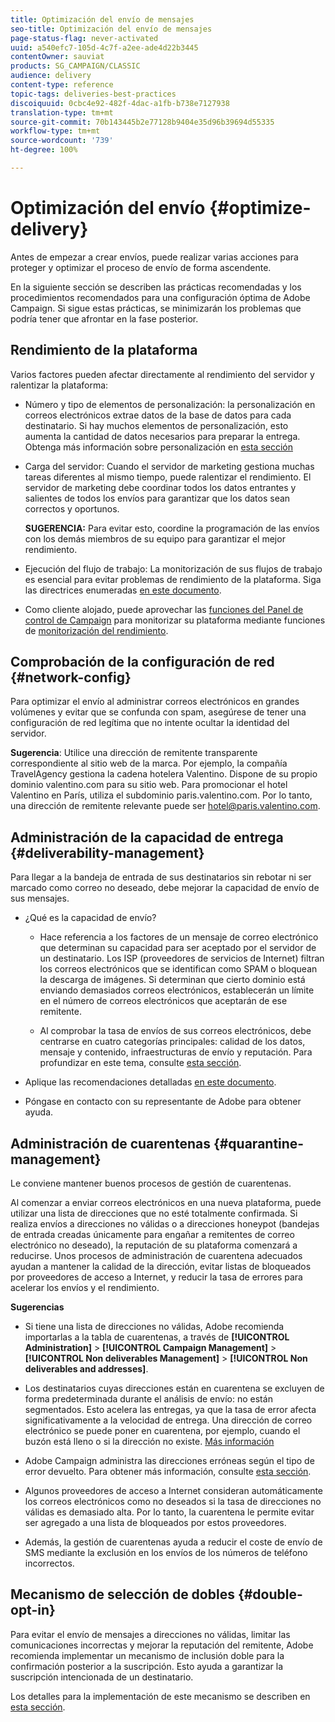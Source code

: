 ```yaml
---
title: Optimización del envío de mensajes
seo-title: Optimización del envío de mensajes
page-status-flag: never-activated
uuid: a540efc7-105d-4c7f-a2ee-ade4d22b3445
contentOwner: sauviat
products: SG_CAMPAIGN/CLASSIC
audience: delivery
content-type: reference
topic-tags: deliveries-best-practices
discoiquuid: 0cbc4e92-482f-4dac-a1fb-b738e7127938
translation-type: tm+mt
source-git-commit: 70b143445b2e77128b9404e35d96b39694d55335
workflow-type: tm+mt
source-wordcount: '739'
ht-degree: 100%

---
```



# Optimización del envío {#optimize-delivery}

Antes de empezar a crear envíos, puede realizar varias acciones para proteger y optimizar el proceso de envío de forma ascendente.

En la siguiente sección se describen las prácticas recomendadas y los procedimientos recomendados para una configuración óptima de Adobe Campaign. Si sigue estas prácticas, se minimizarán los problemas que podría tener que afrontar en la fase posterior.

## Rendimiento de la plataforma

Varios factores pueden afectar directamente al rendimiento del servidor y ralentizar la plataforma:

* Número y tipo de elementos de personalización: la personalización en correos electrónicos extrae datos de la base de datos para cada destinatario. Si hay muchos elementos de personalización, esto aumenta la cantidad de datos necesarios para preparar la entrega.  Obtenga más información sobre personalización en [esta sección](../../delivery/using/about-personalization.md)

* Carga del servidor: Cuando el servidor de marketing gestiona muchas tareas diferentes al mismo tiempo, puede ralentizar el rendimiento. El servidor de marketing debe coordinar todos los datos entrantes y salientes de todos los envíos para garantizar que los datos sean correctos y oportunos.

   **SUGERENCIA:** Para evitar esto, coordine la programación de las envíos con los demás miembros de su equipo para garantizar el mejor rendimiento.

* Ejecución del flujo de trabajo: La monitorización de sus flujos de trabajo es esencial para evitar problemas de rendimiento de la plataforma. Siga las directrices enumeradas [en este documento](../../workflow/using/workflow-best-practices.md#execution-and-performance).

* Como cliente alojado, puede aprovechar las [funciones del Panel de control de Campaign](https://docs.adobe.com/content/help/es-ES/control-panel/using/discover-control-panel/key-features.html) para monitorizar su plataforma mediante funciones de [monitorización del rendimiento](https://docs.adobe.com/content/help/es-ES/control-panel/using/performance-monitoring/about-performance-monitoring.html).

## Comprobación de la configuración de red {#network-config}

Para optimizar el envío al administrar correos electrónicos en grandes volúmenes y evitar que se confunda con spam, asegúrese de tener una configuración de red legítima que no intente ocultar la identidad del servidor.

**Sugerencia**: Utilice una dirección de remitente transparente correspondiente al sitio web de la marca. Por ejemplo, la compañía TravelAgency gestiona la cadena hotelera Valentino. Dispone de su propio dominio valentino.com para su sitio web. Para promocionar el hotel Valentino en París, utiliza el subdominio paris.valentino.com. Por lo tanto, una dirección de remitente relevante puede ser hotel@paris.valentino.com.

## Administración de la capacidad de entrega {#deliverability-management}

Para llegar a la bandeja de entrada de sus destinatarios sin rebotar ni ser marcado como correo no deseado, debe mejorar la capacidad de envío de sus mensajes.

* ¿Qué es la capacidad de envío?

   * Hace referencia a los factores de un mensaje de correo electrónico que determinan su capacidad para ser aceptado por el servidor de un destinatario. Los ISP (proveedores de servicios de Internet) filtran los correos electrónicos que se identifican como SPAM o bloquean la descarga de imágenes. Si determinan que cierto dominio está enviando demasiados correos electrónicos, establecerán un límite en el número de correos electrónicos que aceptarán de ese remitente.

   * Al comprobar la tasa de envíos de sus correos electrónicos, debe centrarse en cuatro categorías principales: calidad de los datos, mensaje y contenido, infraestructuras de envío y reputación. Para profundizar en este tema, consulte [esta sección](../../delivery/using/about-deliverability.md).

* Aplique las recomendaciones detalladas [en este documento](../../delivery/using/deliverability-key-points.md).

* Póngase en contacto con su representante de Adobe para obtener ayuda.

## Administración de cuarentenas {#quarantine-management}

Le conviene mantener buenos procesos de gestión de cuarentenas.

Al comenzar a enviar correos electrónicos en una nueva plataforma, puede utilizar una lista de direcciones que no esté totalmente confirmada. Si realiza envíos a direcciones no válidas o a direcciones honeypot (bandejas de entrada creadas únicamente para engañar a remitentes de correo electrónico no deseado), la reputación de su plataforma comenzará a reducirse. Unos procesos de administración de cuarentena adecuados ayudan a mantener la calidad de la dirección, evitar listas de bloqueados por proveedores de acceso a Internet, y reducir la tasa de errores para acelerar los envíos y el rendimiento.

**Sugerencias**

* Si tiene una lista de direcciones no válidas, Adobe recomienda importarlas a la tabla de cuarentenas, a través de **[!UICONTROL Administration]** > **[!UICONTROL Campaign Management]** > **[!UICONTROL Non deliverables Management]** > **[!UICONTROL Non deliverables and addresses]**.

* Los destinatarios cuyas direcciones están en cuarentena se excluyen de forma predeterminada durante el análisis de envío: no están segmentados. Esto acelera las entregas, ya que la tasa de error afecta significativamente a la velocidad de entrega. Una dirección de correo electrónico se puede poner en cuarentena, por ejemplo, cuando el buzón está lleno o si la dirección no existe. [Más información](#identifying-quarantined-addresses-for-a-delivery)

* Adobe Campaign administra las direcciones erróneas según el tipo de error devuelto. Para obtener más información, consulte [esta sección](../../delivery/using/understanding-quarantine-management.md).


* Algunos proveedores de acceso a Internet consideran automáticamente los correos electrónicos como no deseados si la tasa de direcciones no válidas es demasiado alta. Por lo tanto, la cuarentena le permite evitar ser agregado a una lista de bloqueados por estos proveedores.

* Además, la gestión de cuarentenas ayuda a reducir el coste de envío de SMS mediante la exclusión en los envíos de los números de teléfono incorrectos.

## Mecanismo de selección de dobles {#double-opt-in}

Para evitar el envío de mensajes a direcciones no válidas, limitar las comunicaciones incorrectas y mejorar la reputación del remitente, Adobe recomienda implementar un mecanismo de inclusión doble para la confirmación posterior a la suscripción. Esto ayuda a garantizar la suscripción intencionada de un destinatario.

Los detalles para la implementación de este mecanismo se describen en [esta sección](../../web/using/use-cases--web-forms.md).
